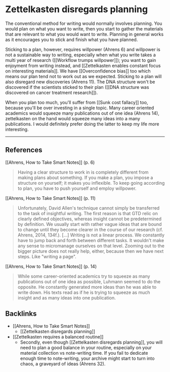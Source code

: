# Zettelkasten disregards planning
The conventional method for writing would normally involves planning. You would plan on what you want to write, then you start to gather the materials that are relevant to what you would want to write. Planning in general works as it encourages you to stick and finish what you have planned. 

Sticking to a plan, however, requires willpower (Ahrens 6) and willpower is not a sustainable way to writing, especially when what you write takes a multi year of research ([[Workflow trumps willpower]]); you want to gain enjoyment from writing instead, and [[Zettelkasten enables constant focus on interesting materials]]. We have [[Overconfidence bias]] too which means our plan tend not to work out as we expected. Sticking to a plan will also disregard new discoveries (Ahrens 11). The DNA structure won't be discovered if the scientists sticked to their plan ([[DNA structure was discovered on cancer treatment research]]).

When you plan too much, you'll suffer from [[Sunk cost fallacy]] too, because you'll be over investing in a single topic. Many career oriented academics would squeeze many publications out of one idea (Ahrens 14), zettelkasten on the hand would squeeze many ideas into a many publications. I would definitely prefer doing the latter to keep my life more interesting.

---
## References
[[Ahrens, How to Take Smart Notes]] (p. 6)
> Having a clear structure to work in is completely different from making plans about something. If you make a plan, you impose a structure on yourself; it makes you inflexible. To keep going according to plan, you have to push yourself and employ willpower.

[[Ahrens, How to Take Smart Notes]] (p. 11)
> Unfortunately, David Allen's technique cannot simply be transferred to the task of insightful writing. The first reason is that GTD relic on clearly defined objectives, whereas insight cannot be predetermined by definition. We usually start with rather vague ideas that are bound to change until they become clearer in the course of our research (cf. Ahrens, 2014, 134f.).
> [...]
> Writing is not a linear process. We constantly have to jump back and forth between different tasks. It wouldn't make any sense to micromanage ourselves on that level. Zooming out to the bigger picture does not really help, either, because then we have next steps. Like "writing a page".

[[Ahrens, How to Take Smart Notes]] (p. 14)
> While some career-oriented academics try to squeeze as many publications out of one idea as possible, Luhmann seemed to do the opposite. He constantly generated more ideas than he was able to write down. His texts read as if he is trying to squeeze as much insight and as many ideas into one publication.

## Backlinks
* [[Ahrens, How to Take Smart Notes]]
	* [[Zettelkasten disregards planning]]
* [[Zettelkasten requires a balanced routine]]
	* Secondly, even though [[Zettelkasten disregards planning]], you will need to plan a good balance in your routine, especially on your material collection vs note-writing time. If you fail to dedicate enough time to note-writing, your archive might start to turn into chaos, a graveyard of ideas (Ahrens 32).

<!-- #evergreen #writing #planning -->

<!-- {BearID:97B084CC-E69D-405F-B13B-9B12FD5ED1C8-464-00008EB337A20625} -->
